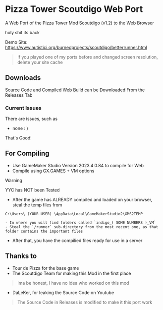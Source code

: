 # Pizza Tower Scoutdigo Web Port
A Web Port of the Pizza Tower Mod Scoutdigo (v1.2) to the Web Browser

holy shit its back

Demo Site: https://www.autistici.org/burnedprojects/scoutdigo/betterrunner.html
> If you played one of my ports before and changed screen resolution, delete your site cache

## Downloads
Source Code and Compiled Web Build can be Downloaded From the Releases Tab

### Current Issues

There are issues, such as
- none : )

That's Good!

## For Compiling
- Use GameMaker Studio Version 2023.4.0.84 to compile for Web
- Compile using GX.GAMES + VM options
> [!WARNING]
> YYC has NOT been Tested

- After the game has ALREADY compiled and loaded on your browser, steal the temp files from

```C:\Users\ (YOUR USER) \AppData\Local\GameMakerStudio2\GMS2TEMP```

    - In where you will find folders called `indigo_( SOME NUMBERS )_VM`
    - Steal the `/runner` sub-directory from the most recent one, as that folder contains the important files
- After that, you have the compilied files ready for use in a server

## Thanks to
- Tour de Pizza for the base game
- The Scoutdigo Team for making this Mod in the first place
> Ima be honest, I have no idea who worked on this mod
- DaLeKer, for leaking the Source Code on Youtube
> The Source Code in Releases is modified to make it this port work
